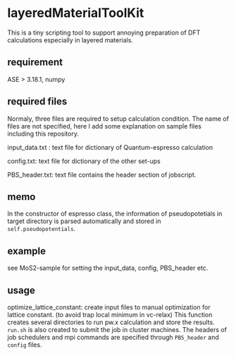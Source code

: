 # layeredMaterialToolKit
This is a tiny scripting tool to support annoying preparation 
of DFT calculations especially in layered materials.

## requirement
ASE > 3.18.1, 
numpy

## required files
Normaly, three files are required to setup calculation condition.
The name of files are not specified, here I add some explanation on sample files including this repository.


input_data.txt : text file for dictionary of Quantum-espresso calculation

config.txt: text file for dictionary of the other set-ups

PBS_header.txt: text file contains the header section of jobscript.  

## memo
In the constructor of espresso class, the information of pseudopotetials in target directory is parsed automatically and stored in `self.pseudopotentials`.

## example
see MoS2-sample for setting the input_data, config, PBS_header etc.

## usage
optimize_lattice_constant: create input files to manual optimization for lattice constant.
(to avoid trap local minimum in vc-relax)
This function creates several directories to run pw.x calculation and store the results.
`run.sh` is also created to submit the job in cluster machines.
The headers of job schedulers and mpi commands are specified through `PBS_header` and `config` files.